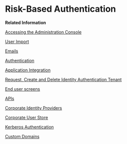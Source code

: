 <!-- loiobc7de4ddc9fe4cbd9641f5f5140aecbc -->

# Risk-Based Authentication

**Related Information**  


[Accessing the Administration Console](accessing-the-administration-console-6187940.md "Problems with the signing in to the administration console for SAP Cloud Identity Services.")

[User Import](user-import-6a46913.md "Problems with the user import in the administration console for SAP Cloud Identity Services.")

[Emails](emails-7bde0d5.md "Problems with emails sent for the different application processes.")

[Authentication](authentication-84f28fb.md "Problems with the authentication of the end user and administrator.")

[Application Integration](application-integration-8acf508.md "Problems that different applications integrated with Cloud Identity Services might face.")

[Request, Create and Delete Identity Authentication Tenant](request-create-and-delete-identity-authentication-tenant-b442658.md "Problems related to requesting, creating or deleting a tenant.")

[End user screens](end-user-screens-a3864b5.md "Problems that you might face when working with the end user screen.")

[APIs](apis-29ffc6b.md "Problems that you might face when using the REST APIs of Cloud Identity Services.")

[Corporate Identity Providers](corporate-identity-providers-16ab7db.md "")

[Corporate User Store](corporate-user-store-3ade241.md "")

[Kerberos Authentication](kerberos-authentication-4bb4b24.md "")

[Custom Domains](custom-domains-7cb2ea5.md "")

